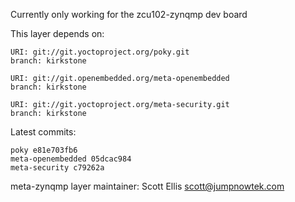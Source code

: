 Currently only working for the zcu102-zynqmp dev board

This layer depends on:

    URI: git://git.yoctoproject.org/poky.git
    branch: kirkstone

    URI: git://git.openembedded.org/meta-openembedded
    branch: kirkstone

    URI: git://git.yoctoproject.org/meta-security.git
    branch: kirkstone

Latest commits:

    poky e81e703fb6
    meta-openembedded 05dcac984
    meta-security c79262a

meta-zynqmp layer maintainer: Scott Ellis <scott@jumpnowtek.com>
